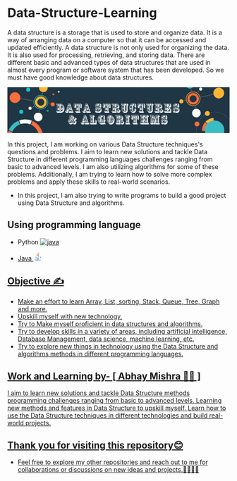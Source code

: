 
# Data-Structure-Learning

A data structure is a storage that is used to store and organize data. It is a way of arranging data on a computer so that it can be accessed and updated efficiently. A data structure is not only used for organizing the data. It is also used for processing, retrieving, and storing data. There are different basic and advanced types of data structures that are used in almost every program or software system that has been developed.
So we must have good knowledge about data structures.

![Standpickup logo](https://github.com/abhaymishra24/Data-Structure-Learning/blob/main/Data%20Structure.jpg)


In this project, I am working on various Data Structure techniques's questions and problems. I aim to learn new solutions and tackle Data Structure in different programming languages challenges ranging from basic to advanced levels. I am also utilizing algorithms for some of these problems. Additionally, I am trying to learn how to solve more complex problems and apply these skills to real-world scenarios.

- In this project, I am also trying to write programs to build a good project using Data Structure and algorithms.

## Using programming language

- Python <a href="https://www.python.com" target="_blank" rel="noreferrer"> <img src="https://s3.dualstack.us-east-2.amazonaws.com/pythondotorg-assets/media/files/python-logo-only.svg" alt="java" width="20" height="20"/>

- Java <a href="https://www.java.com" target="_blank" rel="noreferrer"> <img src="https://raw.githubusercontent.com/devicons/devicon/master/icons/java/java-original.svg" alt="java" width="20" height="20"/>

## Objective ✍️

- Make an effort to learn Array, List, sorting, Stack, Queue, Tree, Graph and more. 
- Upskill myself with new technology.
- Try to Make myself proficient in data structures and algorithms.
- Try to develop skills in a variety of areas, including artificial intelligence, Database Management, data science, machine learning, etc.
- Try to explore new things in technology using the Data Structure and algorithms methods in different programming languages.

## Work and Learning by- [ Abhay Mishra 🧑‍💻 ]

I aim to learn new solutions and tackle Data Structure methods programming challenges ranging from basic to advanced levels. Learning new methods and features in Data Structure to upskill myself. Learn how to use the Data Structure techniques in different technologies and build real-world projects.

## Thank you for visiting this repository😊

- Feel free to explore my other repositories and reach out to me for collaborations or discussions on new ideas and projects.🤝🧑‍💻🚀




